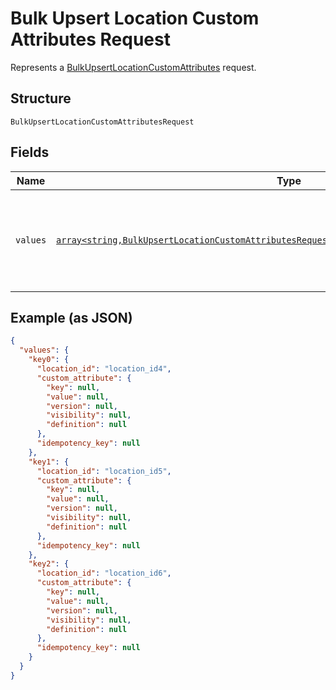 
# Bulk Upsert Location Custom Attributes Request

Represents a [BulkUpsertLocationCustomAttributes](../../doc/apis/location-custom-attributes.md#bulk-upsert-location-custom-attributes) request.

## Structure

`BulkUpsertLocationCustomAttributesRequest`

## Fields

| Name | Type | Tags | Description | Getter | Setter |
|  --- | --- | --- | --- | --- | --- |
| `values` | [`array<string,BulkUpsertLocationCustomAttributesRequestLocationCustomAttributeUpsertRequest>`](../../doc/models/bulk-upsert-location-custom-attributes-request-location-custom-attribute-upsert-request.md) | Required | A map containing 1 to 25 individual upsert requests. For each request, provide an<br>arbitrary ID that is unique for this `BulkUpsertLocationCustomAttributes` request and the<br>information needed to create or update a custom attribute. | getValues(): array | setValues(array values): void |

## Example (as JSON)

```json
{
  "values": {
    "key0": {
      "location_id": "location_id4",
      "custom_attribute": {
        "key": null,
        "value": null,
        "version": null,
        "visibility": null,
        "definition": null
      },
      "idempotency_key": null
    },
    "key1": {
      "location_id": "location_id5",
      "custom_attribute": {
        "key": null,
        "value": null,
        "version": null,
        "visibility": null,
        "definition": null
      },
      "idempotency_key": null
    },
    "key2": {
      "location_id": "location_id6",
      "custom_attribute": {
        "key": null,
        "value": null,
        "version": null,
        "visibility": null,
        "definition": null
      },
      "idempotency_key": null
    }
  }
}
```

